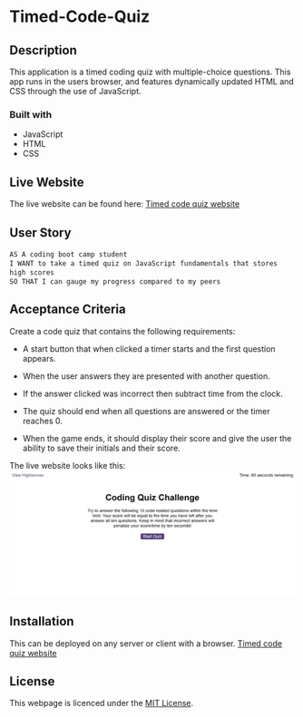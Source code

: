# Timed-Code-Quiz

## Description

This application is a timed coding quiz with multiple-choice questions. This app runs in the users browser, and features dynamically updated HTML and CSS through the use of JavaScript.

### Built with
* JavaScript
* HTML 
* CSS 

## Live Website

The live website can be found here: <a href="https://ibrahim-mohamed45.github.io/Timed-Code-Quiz/" target="_blank"> Timed code quiz website</a>

## User Story

```
AS A coding boot camp student
I WANT to take a timed quiz on JavaScript fundamentals that stores high scores
SO THAT I can gauge my progress compared to my peers
```

## Acceptance Criteria

Create a code quiz that contains the following requirements:

* A start button that when clicked a timer starts and the first question appears.

* When the user answers they are presented with another question.

* If the answer clicked was incorrect then subtract time from the clock.

* The quiz should end when all questions are answered or the timer reaches 0.

* When the game ends, it should display their score and give the user the ability to save their initials and their score.

The live website looks like this:
<img src="assets\images\Code-Quiz-Website.png" alt="Image of what the website should look like.">

## Installation

This can be deployed on any server or client with a browser. <a href="https://ibrahim-mohamed45.github.io/Timed-Code-Quiz/" target="_blank"> Timed code quiz website</a>

## License

This webpage is licenced under the <a href="https://github.com/Ibrahim-Mohamed45/Timed-Code-Quiz/blob/main/LICENSE">MIT License</a>.
